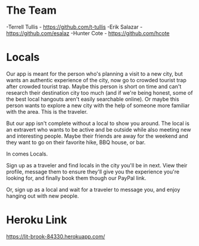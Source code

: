 # The Team
  -Terrell Tullis - https://github.com/t-tullis
  -Erik Salazar - https://github.com/esalaz
  -Hunter Cote - https://github.com/hcote

# Locals
Our app is meant for the person who's planning a visit to a new city, but wants an authentic experience of the city, now go to crowded tourist trap after crowded tourist trap. Maybe this person is short on time and can't research their destination city too much (and if we're being honest, some of the best local hangouts aren't easily searchable online). Or maybe this person wants to explore a new city with the help of someone more familiar with the area. This is the traveler.

But our app isn't complete without a local to show you around. The local is an extravert who wants to be active and be outside while also meeting new and interesting people. Maybe their friends are away for the weekend and they want to go on their favorite hike, BBQ house, or bar.

In comes Locals.

Sign up as a traveler and find locals in the city you'll be in next. View their profile, message them to ensure they'll give you the experience you're looking for, and finally book them though our PayPal link.

Or, sign up as a local and wait for a traveler to message you, and enjoy hanging out with new people.

# Heroku Link
https://lit-brook-84330.herokuapp.com/
